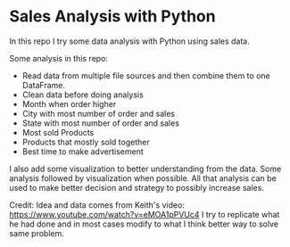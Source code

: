 # Sales Analysis with Python
In this repo I try some data analysis with Python using sales data.

Some analysis in this repo:
- Read data from multiple file sources and then combine them to one DataFrame.
- Clean data before doing analysis
- Month when order higher
- City with most number of order and sales
- State with most number of order and sales
- Most sold Products
- Products that mostly sold together
- Best time to make advertisement

I also add some visualization to better understanding from the data.
Some analysis followed by visualization when possible.
All that analysis can be used to make better decision and strategy to possibly increase sales.

Credit:
Idea and data comes from Keith's video: https://www.youtube.com/watch?v=eMOA1pPVUc4
I try to replicate what he had done and in most cases modify to what I think better way to solve same problem.
